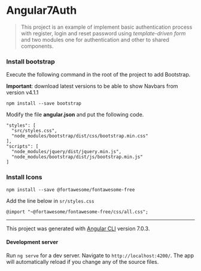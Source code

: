 # Angular7Auth

> This project is an example of implement basic authentication process with register, login and reset password using _template-driven form_ and two modules one for authentication and other to shared components.

### Install bootstrap

Execute the following command in the root of the project to add Bootstrap.

**Important**:  download latest versions to be able to show Navbars from version v4.1.1

    npm install --save bootstrap

Modify the file **angular.json** and put the following code.

    "styles": [
      "src/styles.css",
      "node_modules/bootstrap/dist/css/bootstrap.min.css"
    ],
    "scripts": [
      "node_modules/jquery/dist/jquery.min.js",
      "node_modules/bootstrap/dist/js/bootstrap.min.js"
    ]

### Install Icons
```
npm install --save @fortawesome/fontawesome-free

```
Add the line below in `sr/styles.css`
```
@import "~@fortawesome/fontawesome-free/css/all.css";

```

--------------------------------

This project was generated with [Angular CLI](https://github.com/angular/angular-cli) version 7.0.3.

#### Development server

Run `ng serve` for a dev server. Navigate to `http://localhost:4200/`. The app will automatically reload if you change any of the source files.

